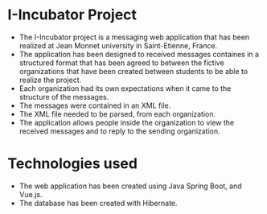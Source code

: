 # I-Incubator Project

- The I-Incubator project is a messaging web application that has been realized at Jean Monnet university in Saint-Etienne, France.
- The application has been designed to received messages containes in a structured format that has been agreed to between the fictive organizations that have been created between students to be able to realize the project.
- Each organization had its own expectations when it came to the structure of the messages.
- The messages were contained in an XML file.
- The XML file needed to be parsed, from each organization.
- The application allows people inside the organization to view the received messages and to reply to the sending organization.


# Technologies used

- The web application has been created using Java Spring Boot, and Vue.js.
- The database has been created with Hibernate.
